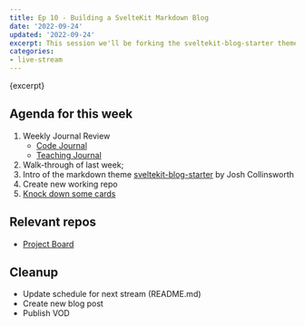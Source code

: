 ```yaml
---
title: Ep 10 - Building a SvelteKit Markdown Blog
date: '2022-09-24'
updated: '2022-09-24'
excerpt: This session we'll be forking the sveltekit-blog-starter theme to make our own theme focused on education content for coding. 
categories: 
- live-stream
---
```

{excerpt}

## Agenda for this week
1. Weekly Journal Review
    - [Code Journal](https://acidtone.github.io/code-journal/)
    - [Teaching Journal](https://acidtone.github.io/teaching-journal/)
2. Walk-through of last week;
3. Intro of the markdown theme [sveltekit-blog-starter](https://github.com/josh-collinsworth/sveltekit-blog-starter) by Josh Collinsworth
4. Create new working repo
5. [Knock down some cards](https://github.com/users/acidtone/projects/1/)

## Relevant repos
- [Project Board](https://github.com/users/acidtone/projects/1/)

## Cleanup
- Update schedule for next stream (README.md)
- Create new blog post
- Publish VOD